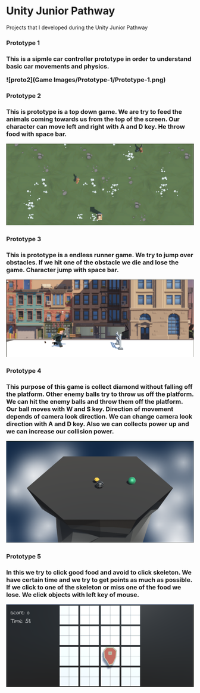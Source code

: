 # Unity Junior Pathway
Projects that I developed during the Unity Junior Pathway


<h3> Prototype 1 <h3>
  
This is a sipmle car controller prototype in order to understand basic car movements and physics.
  
![proto2](Game Images/Prototype-1/Prototype-1.png)


<h3> Prototype 2 <h3>
  
This is prototype is a top down game. We are try to feed the animals coming towards us from the top of the screen. Our character can move left and right with A and D key. He throw food with space bar.
  
![proto2](Prototype2.png)
  
  


  
<h3> Prototype 3 <h3>
  
This is prototype is a endless runner game. We try to jump over obstacles. If we hit one of the obstacle we die and lose the game. Character jump with space bar.
  
![proto3](Prototype3.png)
  


  
<h3> Prototype 4 <h3>
  
This purpose of this game is collect diamond without falling off the platform. Other enemy balls try to throw us off the platform. We can hit the enemy balls and throw them off the platform. Our ball moves with W and S key. Direction of movement depends of camera look direction. We can change camera look direction with A and D key. Also we can collects power up and we can increase our collision power.
  
![proto4](Prototype4.png)
  

  
<h3> Prototype 5 <h3>
  
In this we try to click good food and avoid to click skeleton. We have certain time and we try to get points as much as possible. If we click to one of the skeleton or miss one of the food we lose. We click objects with left key of mouse.
  
![proto5](Prototype5.png)


  

